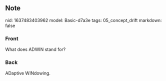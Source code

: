 ## Note
nid: 1637483403962
model: Basic-d7a3e
tags: 05_concept_drift
markdown: false

### Front
What does ADWIN stand for?

### Back
ADaptive WINdowing.
